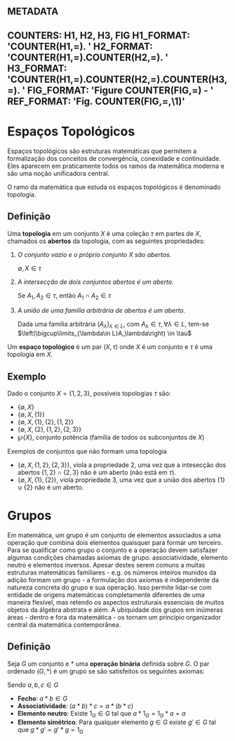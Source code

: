 METADATA
---
COUNTERS: H1, H2, H3, FIG
H1_FORMAT: 'COUNTER(H1,=). '
H2_FORMAT: 'COUNTER(H1,=).COUNTER(H2,=). '
H3_FORMAT: 'COUNTER(H1,=).COUNTER(H2,=).COUNTER(H3,=). '
FIG_FORMAT: 'Figure COUNTER(FIG,=) - '
REF_FORMAT: 'Fig.&nbsp;COUNTER(FIG,=,\1)'
---

# Espaços Topológicos

Espaços topológicos são estruturas matemáticas que permitem a formalização dos conceitos de convergência, conexidade e continuidade. 
Eles aparecem em praticamente todos os ramos da matemática moderna e são uma noção unificadora central.

O ramo da matemática que estuda os espaços topológicos é denominado topologia.

## Definição

Uma **topologia** em um conjunto $X$ é uma coleção $\tau$ em partes de $X$, chamados os **abertos** da topologia, com as seguintes propriedades:

1. *O conjunto vazio e o próprio conjunto $X$ são abertos.* 

    $\emptyset, X\in \tau$

2. *A intersecção de dois conjuntos abertos é um aberto.*

    Se $A_1, A_2 \in \tau$, 
    então $A_1\cap A_2 \in \tau$

3. *A união de uma família arbitrária de abertos é um aberto.*

    Dada uma família arbitrária $(A_\lambda)_{\lambda \in L}$, com $A_\lambda \in \tau, \forall \lambda \in L$, tem-se $\left(\bigcup\limits_{\lambda\in L}A_\lambda\right) \in \tau$

Um **espaço topológico** é um par $(X, \tau)$ onde $X$ é um conjunto e $\tau$ é uma topologia em $X$.

## Exemplo

Dado o conjunto $X=\{1,2,3\}$, possíveis topologias $\tau$ são:

- $\{\emptyset, X\}$
- $\{\emptyset, X, \{1\}\}$
- $\{\emptyset, X, \{1\}, \{2\}, \{1, 2\}\}$
- $\{\emptyset, X, \{2\}, \{1, 2\}, \{2, 3\}\}$
- $\wp\{X\}$, conjunto potência (família de todos os subconjuntos de $X$)

Exemplos de conjuntos que não formam uma topologia

- $\{\emptyset, X, \{1, 2\}, \{2, 3\}\}$, viola a propriedade 2, uma vez que a intesecção dos abertos $\{1, 2\} \cap \{2, 3\}$ não é um aberto (não está em $\tau$).
- $\{\emptyset, X, \{1\}, \{2\}\}$, viola propriedade 3, uma vez que a união dos abertos $\{1\}\cup \{2\}$ não é um aberto.

# Grupos

Em matemática, um grupo é um conjunto de elementos associados a uma operação que combina dois elementos quaisquer para formar um terceiro. Para se qualificar como grupo o conjunto e a operação devem satisfazer algumas condições chamadas axiomas de grupo: associatividade, elemento neutro e elementos inversos. Apesar destes serem comuns a muitas estruturas matemáticas familiares - e.g. os números inteiros munidos da adição formam um grupo - a formulação dos axiomas é independente da natureza concreta do grupo e sua operação. Isso permite lidar-se com entidade de origens matemáticas completamente diferentes de uma maneira flexível, mas retendo os aspectos estruturais essenciais de muitos objetos da álgebra abstrata e além. A ubiquidade dos grupos em inúmeras áreas - dentro e fora da matemática - os tornam um princípio organizador central da matemática contemporânea. 

## Definição

Seja $G$ um conjunto e $\ast$ uma **operação binária** definida sobre $G$. O par ordenado $(G,\ast)$ é um grupo se são satisfeitos os seguintes axiomas:

Sendo $a, b, c \in G$

- **Fecho**: $a\ast b \in G$
- **Associatividade**: $(a\ast b)\ast c =  a\ast (b\ast c)$
- **Elemento neutro**: Existe $1_G \in G$  tal que $a\ast 1_G = 1_G\ast a = a$
- **Elemento simétrico**: Para qualquer elemento $g\in G$ existe $g' \in G$  tal que $g\ast g' = g'\ast g = 1_G$
